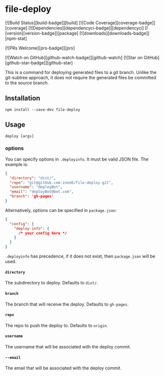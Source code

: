 # file-deploy

[![Build Status][build-badge]][build]
[![Code Coverage][coverage-badge]][coverage]
[![Dependencies][dependencyci-badge]][dependencyci]
[![version][version-badge]][package]
[![downloads][downloads-badge]][npm-stat]

[![PRs Welcome][prs-badge]][prs]

[![Watch on GitHub][github-watch-badge]][github-watch]
[![Star on GitHub][github-star-badge]][github-star]

This is a command for deploying generated files to a git branch. Unlike the git-subtree approach, it does not require the generated files be committed to the source branch.

## Installation

```
npm install --save-dev file-deploy
```

## Usage

`deploy [args]`

### options

You can specify options in `.deployinfo`.
It must be valid JSON file.
The example is:

```json
{
  "directory": "dist/",
  "repo": "git@github.com:ineo6/file-deploy.git",
  "username": "deployBot",
  "email": "deployBot@bot.com",
  "branch": 'gh-pages'
}
```

Alternatively, options can be specified in `package.json`:

```json
{
  "config": {
    "deploy-info": {
      /* your config here */
    }
  }
}
```

`.deployinfo` has precedence, if it does not exist, then `package.json` will be used.


#### `directory`
The subdirectory to deploy. Defaults to `dist/`.

#### `branch`
The branch that will receive the deploy. Defaults to `gh-pages`.

#### `repo`
The repo to push the deploy to. Defaults to `origin`.

#### `username`
The username that will be associated with the deploy commit.

#### `--email`
The email that will be associated with the deploy commit.
